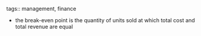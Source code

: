 tags:: management, finance

- the break-even point is the quantity of units sold at which total cost and total revenue are equal